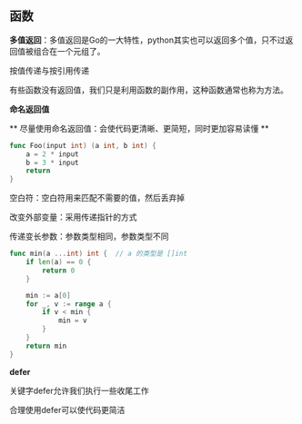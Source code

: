 ## 函数

**多值返回**：多值返回是Go的一大特性，python其实也可以返回多个值，只不过返回值被组合在一个元组了。

按值传递与按引用传递

有些函数没有返回值，我们只是利用函数的副作用，这种函数通常也称为方法。

**命名返回值**

** 尽量使用命名返回值：会使代码更清晰、更简短，同时更加容易读懂 **

```go
func Foo(input int) (a int, b int) {
    a = 2 * input
    b = 3 * input
    return
}

```

空白符：空白符用来匹配不需要的值，然后丢弃掉

改变外部变量：采用传递指针的方式

传递变长参数：参数类型相同，参数类型不同

```go
func min(a ...int) int {  // a 的类型是 []int
    if len(a) == 0 {
        return 0
    }

    min := a[0]
    for _, v := range a {
        if v < min {
            min = v
        }
    }
    return min
}
```

**defer**

关键字defer允许我们执行一些收尾工作

合理使用defer可以使代码更简洁

